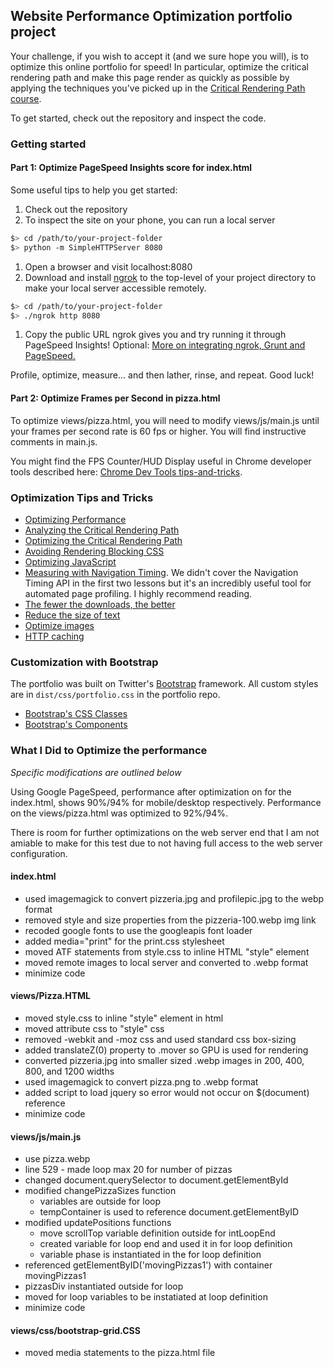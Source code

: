 ## Website Performance Optimization portfolio project

Your challenge, if you wish to accept it (and we sure hope you will), is to optimize this online portfolio for speed! In particular, optimize the critical rendering path and make this page render as quickly as possible by applying the techniques you've picked up in the [Critical Rendering Path course](https://www.udacity.com/course/ud884).

To get started, check out the repository and inspect the code.

### Getting started

#### Part 1: Optimize PageSpeed Insights score for index.html

Some useful tips to help you get started:

1. Check out the repository
1. To inspect the site on your phone, you can run a local server

  ```bash
  $> cd /path/to/your-project-folder
  $> python -m SimpleHTTPServer 8080
  ```

1. Open a browser and visit localhost:8080
1. Download and install [ngrok](https://ngrok.com/) to the top-level of your project directory to make your local server accessible remotely.

  ``` bash
  $> cd /path/to/your-project-folder
  $> ./ngrok http 8080
  ```

1. Copy the public URL ngrok gives you and try running it through PageSpeed Insights! Optional: [More on integrating ngrok, Grunt and PageSpeed.](http://www.jamescryer.com/2014/06/12/grunt-pagespeed-and-ngrok-locally-testing/)

Profile, optimize, measure... and then lather, rinse, and repeat. Good luck!

#### Part 2: Optimize Frames per Second in pizza.html

To optimize views/pizza.html, you will need to modify views/js/main.js until your frames per second rate is 60 fps or higher. You will find instructive comments in main.js.

You might find the FPS Counter/HUD Display useful in Chrome developer tools described here: [Chrome Dev Tools tips-and-tricks](https://developer.chrome.com/devtools/docs/tips-and-tricks).

### Optimization Tips and Tricks
* [Optimizing Performance](https://developers.google.com/web/fundamentals/performance/ "web performance")
* [Analyzing the Critical Rendering Path](https://developers.google.com/web/fundamentals/performance/critical-rendering-path/analyzing-crp.html "analyzing crp")
* [Optimizing the Critical Rendering Path](https://developers.google.com/web/fundamentals/performance/critical-rendering-path/optimizing-critical-rendering-path.html "optimize the crp!")
* [Avoiding Rendering Blocking CSS](https://developers.google.com/web/fundamentals/performance/critical-rendering-path/render-blocking-css.html "render blocking css")
* [Optimizing JavaScript](https://developers.google.com/web/fundamentals/performance/critical-rendering-path/adding-interactivity-with-javascript.html "javascript")
* [Measuring with Navigation Timing](https://developers.google.com/web/fundamentals/performance/critical-rendering-path/measure-crp.html "nav timing api"). We didn't cover the Navigation Timing API in the first two lessons but it's an incredibly useful tool for automated page profiling. I highly recommend reading.
* <a href="https://developers.google.com/web/fundamentals/performance/optimizing-content-efficiency/eliminate-downloads.html">The fewer the downloads, the better</a>
* <a href="https://developers.google.com/web/fundamentals/performance/optimizing-content-efficiency/optimize-encoding-and-transfer.html">Reduce the size of text</a>
* <a href="https://developers.google.com/web/fundamentals/performance/optimizing-content-efficiency/image-optimization.html">Optimize images</a>
* <a href="https://developers.google.com/web/fundamentals/performance/optimizing-content-efficiency/http-caching.html">HTTP caching</a>

### Customization with Bootstrap
The portfolio was built on Twitter's <a href="http://getbootstrap.com/">Bootstrap</a> framework. All custom styles are in `dist/css/portfolio.css` in the portfolio repo.

* <a href="http://getbootstrap.com/css/">Bootstrap's CSS Classes</a>
* <a href="http://getbootstrap.com/components/">Bootstrap's Components</a>


### What I Did to Optimize the performance

_Specific modifications are outlined below_

Using Google PageSpeed, performance after optimization on for the index.html,
shows 90%/94% for mobile/desktop respectively.  Performance on the views/pizza.html
was optimized to 92%/94%.

There is room for further optimizations on the web server end that I am not amiable
to make for this test due to not having full access to the web server configuration.

#### index.html

* used imagemagick to convert pizzeria.jpg and profilepic.jpg to the webp format
* removed style and size properties from the pizzeria-100.webp img link
* recoded google fonts to use the googleapis font loader
* added media="print" for the print.css stylesheet
* moved ATF statements from style.css to inline HTML "style" element
* moved remote images to local server and converted to .webp format
* minimize code

#### views/Pizza.HTML

* moved style.css to inline "style" element in html
* moved attribute css to "style" css
* removed -webkit and -moz css and used standard css box-sizing
* added translateZ(0) property to .mover so GPU is used for rendering
* converted pizzeria.jpg into smaller sized .webp images in 200, 400, 800, and 1200 widths
* used imagemagick to convert pizza.png to .webp format
* added script to load jquery so error would not occur on $(document) reference
* minimize code


#### views/js/main.js

* use pizza.webp
* line 529 - made loop max 20 for number of pizzas
* changed document.querySelector to document.getElementById
* modified changePizzaSizes function
     - variables are outside for loop
     - tempContainer is used to reference document.getElementByID
* modified updatePositions functions
     - move scrollTop variable definition outside for intLoopEnd
     - created variable for loop end and used it in for loop definition
     - variable phase is instantiated in the for loop definition
* referenced getElementByID('movingPizzas1') with container movingPizzas1
* pizzasDiv instantiated outside for loop
* moved for loop variables to be instatiated at loop definition
* minimize code

#### views/css/bootstrap-grid.CSS

* moved media statements to the pizza.html file
